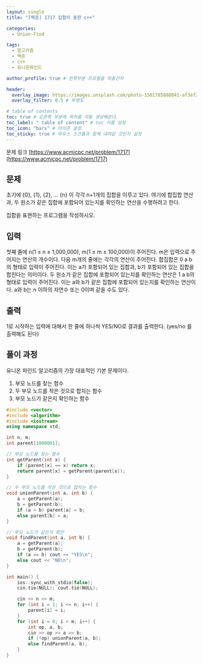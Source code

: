 ```yaml
---
layout: single
title: "[백준] 1717 집합의 표현 c++"

categories:
  - Union-Find

tags:
  - 알고리즘
  - 백준
  - c++
  - 유니온파인드

author_profile: true # 왼쪽부분 프로필을 띄울건지

header:
  overlay_image: https://images.unsplash.com/photo-1501785888041-af3ef285b470?ixlib=rb-1.2.1&ixid=eyJhcHBfaWQiOjEyMDd9&auto=format&fit=crop&w=1350&q=80
  overlay_filter: 0.5 # 투명도

# table of contents
toc: true # 오른쪽 부분에 목차를 자동 생성해준다.
toc_label: " table of content" # toc 이름 설정
toc_icon: "bars" # 아이콘 설정
toc_sticky: true # 마우스 스크롤과 함께 내려갈 것인지 설정
---
```


문제 링크 [https://www.acmicpc.net/problem/1717](https://www.acmicpc.net/problem/1717)

## 문제

초기에 {0}, {1}, {2}, ... {n} 이 각각 n+1개의 집합을 이루고 있다. 여기에 합집합 연산과, 두 원소가 같은 집합에 포함되어 있는지를 확인하는 연산을 수행하려고 한다.

집합을 표현하는 프로그램을 작성하시오.

## 입력

첫째 줄에 n(1 ≤ n ≤ 1,000,000), m(1 ≤ m ≤ 100,000)이 주어진다. m은 입력으로 주어지는 연산의 개수이다. 다음 m개의 줄에는 각각의 연산이 주어진다. 합집합은 0 a b의 형태로 입력이 주어진다. 이는 a가 포함되어 있는 집합과, b가 포함되어 있는 집합을 합친다는 의미이다. 두 원소가 같은 집합에 포함되어 있는지를 확인하는 연산은 1 a b의 형태로 입력이 주어진다. 이는 a와 b가 같은 집합에 포함되어 있는지를 확인하는 연산이다. a와 b는 n 이하의 자연수 또는 0이며 같을 수도 있다.

## 출력

1로 시작하는 입력에 대해서 한 줄에 하나씩 YES/NO로 결과를 출력한다. (yes/no 를 출력해도 된다)

## 풀이 과정

유니온 파인드 알고리즘의 가장 대표적인 기본 문제이다.

1. 부모 노드를 찾는 함수
1. 두 부모 노드를 작은 것으로 합치는 함수
1. 부모 노드가 같은지 확인하는 함수

```c++
#include <vector>
#include <algorithm>
#include <iostream>
using namespace std;

int n, m;
int parent[1000001];

// 부모 노드를 찾는 함수
int getParent(int x) {
	if (parent[x] == x) return x;
	return parent[x] = getParent(parent[x]);
}

// 두 부모 노드를 작은 것으로 합치는 함수
void unionParent(int a, int b) {
	a = getParent(a);
	b = getParent(b);
	if (a > b) parent[a] = b;
	else parent[b] = a;
}

// 부모 노드가 같은지 확인
void findParent(int a, int b) {
	a = getParent(a);
	b = getParent(b);
	if (a == b) cout << "YES\n";
	else cout << "NO\n";
}

int main() {
	ios::sync_with_stdio(false);
	cin.tie(NULL); cout.tie(NULL);

	cin >> n >> m;
	for (int i = 1; i <= n; i++) {
		parent[i] = i;
	}
	for (int i = 0; i < m; i++) {
		int op, a, b;
		cin >> op >> a >> b;
		if (!op) unionParent(a, b);
		else findParent(a, b);
	}
}
```
